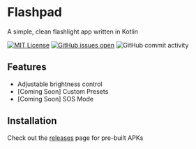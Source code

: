 # Flashpad

A simple, clean flashlight app written in Kotlin


[![MIT License](https://img.shields.io/badge/License-MIT-green.svg)](https://choosealicense.com/licenses/mit/)
[![GitHub issues open](https://img.shields.io/github/issues/mattdangelo/flashpad.svg?maxAge=2592000)]()
![GitHub commit activity](https://img.shields.io/github/commit-activity/w/mattdangelo/flashpad)

## Features

- Adjustable brightness control
- [Coming Soon] Custom Presets
- [Coming Soon] SOS Mode

## Installation

Check out the [releases](https://github.com/mattdangelo/flashpad/releases) page for pre-built APKs
